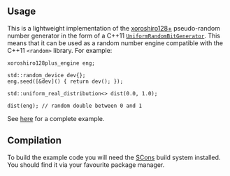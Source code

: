 ## Usage

This is a lightweight implementation of the
[xoroshiro128+](http://xoroshiro.di.unimi.it/) pseudo-random number generator in
the form of a C++11
[`UniformRandomBitGenerator`](http://en.cppreference.com/w/cpp/concept/UniformRandomBitGenerator).
This means that it can be used as a random number engine compatible with the
C++11 `<random>` library. For example:

```
xoroshiro128plus_engine eng;

std::random_device dev{};
eng.seed([&dev]() { return dev(); });

std::uniform_real_distribution<> dist(0.0, 1.0);

dist(eng); // random double between 0 and 1
```

See
[here](https://github.com/alexcoplan/xoroshiro128plus-cpp/blob/master/example/rand_reals.cpp)
for a complete example.

## Compilation

To build the example code you will need the [SCons](http://www.scons.org/) build
system installed. You should find it via your favourite package manager.

